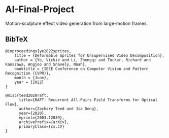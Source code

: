 # AI-Final-Project
Motion-sculpture effect video generation from large-motion frames.

## BibTeX

```
@inproceedings{ye2022sprites,
    title = {Deformable Sprites for Unsupervised Video Decomposition},
    author = {Ye, Vickie and Li, Zhengqi and Tucker, Richard and Kanazawa, Angjoo and Snavely, Noah},
    booktitle = {IEEE Conference on Computer Vision and Pattern Recognition (CVPR)},
    month = {June},
    year = {2022}
}
```

```
@misc{teed2020raft,
      title={RAFT: Recurrent All-Pairs Field Transforms for Optical Flow}, 
      author={Zachary Teed and Jia Deng},
      year={2020},
      eprint={2003.12039},
      archivePrefix={arXiv},
      primaryClass={cs.CV}
}
```
